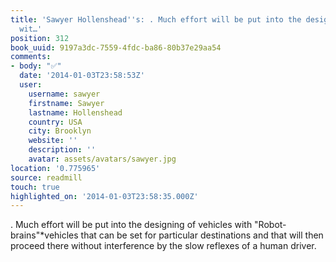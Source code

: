 ```yaml
---
title: 'Sawyer Hollenshead''s: . Much effort will be put into the designing of vehicles
  wit…'
position: 312
book_uuid: 9197a3dc-7559-4fdc-ba86-80b37e29aa54
comments:
- body: "✅"
  date: '2014-01-03T23:58:53Z'
  user:
    username: sawyer
    firstname: Sawyer
    lastname: Hollenshead
    country: USA
    city: Brooklyn
    website: ''
    description: ''
    avatar: assets/avatars/sawyer.jpg
location: '0.775965'
source: readmill
touch: true
highlighted_on: '2014-01-03T23:58:35.000Z'
---
```


. Much effort will be put into the designing of vehicles with "Robot-brains"*vehicles that can be set for particular destinations and that will then proceed there without interference by the slow reflexes of a human driver.